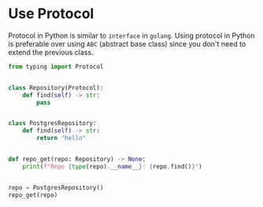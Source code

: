 # Use Protocol

Protocol in Python is similar to `interface` in `golang`. Using protocol in Python is preferable over using `ABC` (abstract base class) since you don't need to extend the previous class.

```python
from typing import Protocol


class Repository(Protocol):
    def find(self) -> str:
        pass


class PostgresRepository:
    def find(self) -> str:
        return "hello"


def repo_get(repo: Repository) -> None:
    print(f"Repo {type(repo).__name__}: {repo.find()}")


repo = PostgresRepository()
repo_get(repo)
```
